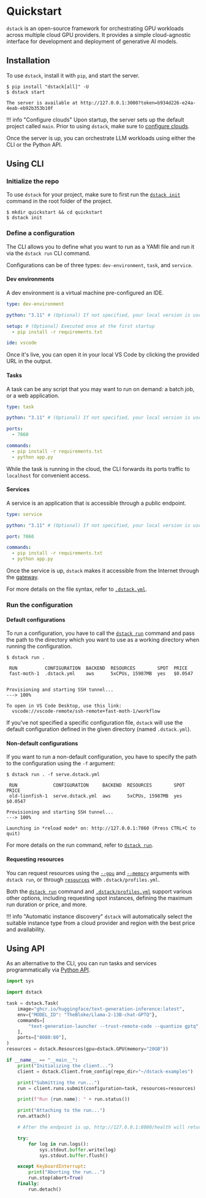# Quickstart

`dstack` is an open-source framework for orchestrating GPU workloads
across multiple cloud GPU providers. It provides a simple cloud-agnostic interface for 
development and deployment of generative AI models.

## Installation

To use `dstack`, install it with `pip`, and start the server.

<div class="termy">

```shell
$ pip install "dstack[all]" -U
$ dstack start

The server is available at http://127.0.0.1:3000?token=b934d226-e24a-4eab-eb92b353b10f
```

</div>

!!! info "Configure clouds"
    Upon startup, the server sets up the default project called `main`.
    Prior to using `dstack`, make sure to [configure clouds](guides/clouds.md#configure-backends).

Once the server is up, you can orchestrate LLM workloads using either the CLI or the Python API.

## Using CLI

### Initialize the repo

To use `dstack` for your project, make sure to first run the [`dstack init`](reference/cli/init.md) command in the root folder of the project.

<div class="termy">

```shell
$ mkdir quickstart && cd quickstart
$ dstack init
```

</div>

### Define a configuration

The CLI allows you to define what you want to run as a YAMl file and run it via the `dstack run` CLI command.

Configurations can be of three types: `dev-environment`, `task`, and `service`.

#### Dev environments

A dev environment is a virtual machine pre-configured an IDE.

<div editor-title=".dstack.yml"> 

```yaml
type: dev-environment

python: "3.11" # (Optional) If not specified, your local version is used

setup: # (Optional) Executed once at the first startup
  - pip install -r requirements.txt

ide: vscode
```

</div>

Once it's live, you can open it in your local VS Code by clicking the provided URL in the output.

#### Tasks

A task can be any script that you may want to run on demand: a batch job, or a web application.

<div editor-title="serve.dstack.yml"> 

```yaml
type: task

python: "3.11" # (Optional) If not specified, your local version is used

ports:
  - 7860

commands:
  - pip install -r requirements.txt
  - python app.py
```

</div>

While the task is running in the cloud, the CLI forwards its ports traffic to `localhost`
for convenient access.

#### Services

A service is an application that is accessible through a public endpoint.

<div editor-title="deploy.dstack.yml"> 

```yaml
type: service

python: "3.11" # (Optional) If not specified, your local version is used

port: 7860

commands:
  - pip install -r requirements.txt
  - python app.py
```

</div>

Once the service is up, `dstack` makes it accessible from the Internet through
the [gateway](guides/clouds.md#configure-gateways).

For more details on the file syntax, refer to [`.dstack.yml`](../docs/reference/dstack.yml/index.md).

### Run the configuration

#### Default configurations

To run a configuration, you have to call the [`dstack run`](reference/cli/run.md) command and pass the path to the 
directory which you want to use as a working directory when running the configuration.

<div class="termy">

```shell
$ dstack run . 

 RUN          CONFIGURATION  BACKEND  RESOURCES        SPOT  PRICE
 fast-moth-1  .dstack.yml    aws      5xCPUs, 15987MB  yes   $0.0547


Provisioning and starting SSH tunnel...
---> 100%

To open in VS Code Desktop, use this link:
  vscode://vscode-remote/ssh-remote+fast-moth-1/workflow
```

</div>

If you've not specified a specific configuration file, `dstack` will use the default configuration
defined in the given directory (named `.dstack.yml`).

#### Non-default configurations

If you want to run a non-default configuration, you have to specify the path to the configuration
using the `-f` argument:

<div class="termy">

```shell
$ dstack run . -f serve.dstack.yml

 RUN             CONFIGURATION     BACKEND  RESOURCES        SPOT  PRICE
 old-lionfish-1  serve.dstack.yml  aws      5xCPUs, 15987MB  yes   $0.0547

Provisioning and starting SSH tunnel...
---> 100%

Launching in *reload mode* on: http://127.0.0.1:7860 (Press CTRL+C to quit)
```

</div>

For more details on the run command, refer to [`dstack run`](reference/cli/run.md).

#### Requesting resources

You can request resources using the [`--gpu`](reference/cli/run.md#GPU) 
and [`--memory`](reference/cli/run.md#MEMORY) arguments with `dstack run`, 
or through [`resources`](reference/profiles.yml.md#RESOURCES) with `.dstack/profiles.yml`.

Both the [`dstack run`](reference/cli/run.md) command and [`.dstack/profiles.yml`](reference/profiles.yml.md)
support various other options, including requesting spot instances, defining the maximum run duration or price, and
more.

!!! info "Automatic instance discovery"
    `dstack` will automatically select the suitable instance type from a cloud provider and region with the best
    price and availability.

## Using API

As an alternative to the CLI, you can run tasks and services programmatically 
via [Python API](../docs/reference/api/python/index.md).

```python
import sys

import dstack

task = dstack.Task(
    image="ghcr.io/huggingface/text-generation-inference:latest",
    env={"MODEL_ID": "TheBloke/Llama-2-13B-chat-GPTQ"},
    commands=[
        "text-generation-launcher --trust-remote-code --quantize gptq",
    ],
    ports=["8080:80"],
)
resources = dstack.Resources(gpu=dstack.GPU(memory="20GB"))

if __name__ == "__main__":
    print("Initializing the client...")
    client = dstack.Client.from_config(repo_dir="~/dstack-examples")

    print("Submitting the run...")
    run = client.runs.submit(configuration=task, resources=resources)

    print(f"Run {run.name}: " + run.status())

    print("Attaching to the run...")
    run.attach()

    # After the endpoint is up, http://127.0.0.1:8080/health will return 200 (OK).

    try:
        for log in run.logs():
            sys.stdout.buffer.write(log)
            sys.stdout.buffer.flush()

    except KeyboardInterrupt:
        print("Aborting the run...")
        run.stop(abort=True)
    finally:
        run.detach()
```